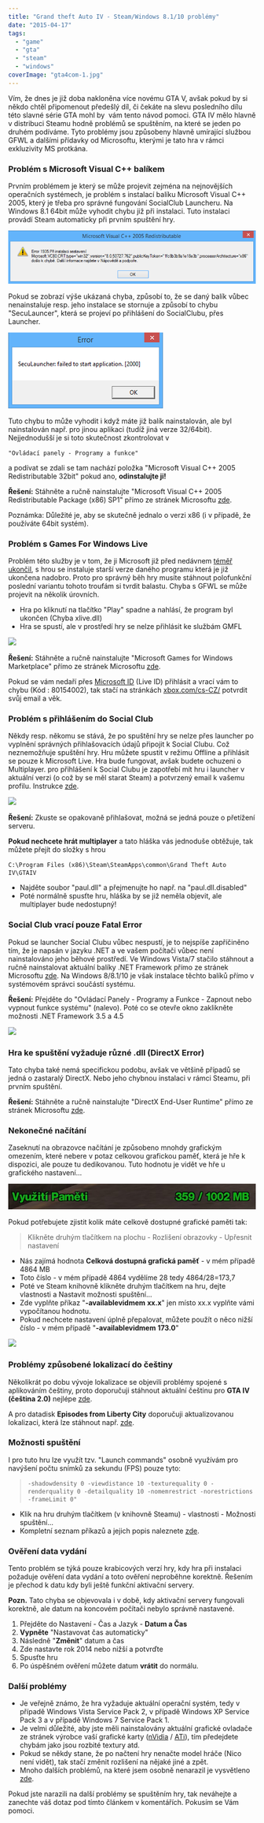 ```yaml
---
title: "Grand theft Auto IV - Steam/Windows 8.1/10 problémy"
date: "2015-04-17"
tags: 
  - "game"
  - "gta"
  - "steam"
  - "windows"
coverImage: "gta4com-1.jpg"
---
```


Vím, že dnes je již doba nakloněna více novému GTA V, avšak pokud by si někdo chtěl připomenout předešlý díl, či čekáte na slevu posledního dílu této slavné série GTA mohl by  vám tento návod pomoci. GTA IV mělo hlavně v distribuci Steamu hodně problémů se spuštěním, na které se jeden po druhém podíváme. Tyto problémy jsou způsobeny hlavně umírající službou GFWL a dalšími přídavky od Microsoftu, kterými je tato hra v rámci exkluzivity MS protkána.

<!--more-->

### Problém s Microsoft Visual C++ balíkem

Prvním problémem je který se může projevit zejména na nejnovějších operačních systémech, je problém s instalací balíku Microsoft Visual C++ 2005, který je třeba pro správné fungování SocialClub Launcheru. Na Windows 8.1 64bit může vyhodit chybu již při instalaci. Tuto instalaci provádí Steam automaticky při prvním spuštění hry.

![](images/Visual-C-2005.png)

Pokud se zobrazí výše ukázaná chyba, způsobí to, že se daný balík vůbec nenainstaluje resp. jeho instalace se stornuje a způsobí to chybu "SecuLauncer", která se projeví po přihlášení do SocialClubu, přes Launcher.

![](images/SecuLauncher.png)

Tuto chybu to může vyhodit i když máte již balík nainstalován, ale byl nainstalován např. pro jinou aplikaci (tudíž jiná verze 32/64bit). Nejjednodušší je si toto skutečnost zkontrolovat v

```
"Ovládací panely - Programy a funkce"
```

  
a podívat se zdali se tam nachází položka "Microsoft Visual C++ 2005 Redistributable 32bit" pokud ano, **odinstalujte ji!**

**Řešení:** Stáhněte a ručně nainstalujte "Microsoft Visual C++ 2005 Redistributable Package (x86) SP1" přímo ze stránek Microsoftu [zde](http://www.microsoft.com/en-us/download/details.aspx?id=5638 "redist").

Poznámka: Důležité je, aby se skutečně jednalo o verzi x86 (i v případě, že používáte 64bit systém).

### Problém s Games For Windows Live

Problém této služby je v tom, že ji Microsoft již před nedávnem [téměř ukončil](http://games.tiscali.cz/tema/s-koncem-games-for-windows-live-je-osud-nekterych-her-nejasny-65139 "ukončení"), s hrou se instaluje starší verze daného programu která je již ukončena nadobro. Proto pro správný běh hry musíte stáhnout polofunkční poslední variantu tohoto troufám si tvrdit balastu. Chyba s GFWL se může projevit na několik úrovních.

- Hra po kliknutí na tlačítko "Play" spadne a nahlásí, že program byl ukončen (Chyba xlive.dll)
- Hra se spustí, ale v prostředí hry se nelze přihlásit ke službám GMFL

![](images/20130816_games_for_windows_live_gfwl.jpg)

**Řešení:** Stáhněte a ručně nainstalujte "Microsoft Games for Windows Marketplace" přímo ze stránek Microsoftu [zde](http://www.xbox.com/en-US/LIVE/PC/DownloadClient "GMFL").

Pokud se vám nedaří přes [Microsoft ID](http://outlook.cz) (Live ID) přihlásit a vrací vám to chybu (Kód : 80154002), tak stačí na stránkách [xbox.com/cs-CZ/](http://xbox.com/cs-CZ/) potvrdit svůj email a věk.

### Problém s přihlášením do Social Club

Někdy resp. někomu se stává, že po spuštění hry se nelze přes launcher po vyplnění správných přihlašovacích údajů připojit k Social Clubu. Což neznemožňuje spuštění hry. Hru můžete spustit v režimu Offline a přihlásit se pouze k Microsoft Live. Hra bude fungovat, avšak budete ochuzeni o Multiplayer. pro přihlášení k Social Clubu je zapotřebí mít hru i launcher v aktuální verzi (o což by se měl starat Steam) a potvrzený email k vašemu profilu. Instrukce [zde](https://support.rockstargames.com/hc/en-us/articles/200145226--Updated-1-3-14-Problems-logging-into-Social-Club-to-launch-GTA-IV-for-PC "rock").

![](images/social-club-300x291.png)

**Řešení:** Zkuste se opakovaně přihlašovat, možná se jedná pouze o přetížení serveru.

**Pokud nechcete hrát multiplayer** a tato hláška vás jednoduše obtěžuje, tak můžete přejít do složky s hrou

```
C:\Program Files (x86)\Steam\SteamApps\common\Grand Theft Auto IV\GTAIV

```

- Najděte soubor "paul.dll" a přejmenujte ho např. na "paul.dll.disabled"
- Poté normálně spusťte hru, hláška by se již neměla objevit, ale multiplayer bude nedostupný!

### Social Club vrací pouze Fatal Error

Pokud se launcher Social Clubu vůbec nespustí, je to nejspíše zapříčiněno tím, že je napsán v jazyku .NET a ve vašem počítači vůbec není nainstalováno jeho běhové prostředí. Ve Windows Vista/7 stačilo stáhnout a ručně nainstalovat aktuální balíky .NET Framework přímo ze stránek Microsoftu [zde](http://www.microsoft.com/cs-cz/download/details.aspx?id=17851 "net"). Na Windows 8/8.1/10 je však instalace těchto balíků přímo v systémovém správci součástí systému.

**Řešení:** Přejděte do "Ovládací Panely - Programy a Funkce - Zapnout nebo vypnout funkce systému" (nalevo). Poté co se otevře okno zaklikněte možnosti .NET Framework 3.5 a 4.5

[![](images/net-300x263.png)](http://old.maxxx.cz/wp-content/uploads/2015/04/net.png)

### Hra ke spuštění vyžaduje různé .dll (DirectX Error)

Tato chyba také nemá specifickou podobu, avšak ve většině případů se jedná o zastaralý DirectX. Nebo jeho chybnou instalaci v rámci Steamu, při prvním spuštění.

**Řešení:** Stáhněte a ručně nainstalujte "DirectX End-User Runtime" přímo ze stránek Microsoftu [zde](https://www.microsoft.com/cs-cz/download/details.aspx?id=35 "directX").

### Nekonečné načítání

Zaseknutí na obrazovce načítání je způsobeno mnohdy grafickým omezením, které nebere v potaz celkovou grafickou paměť, která je hře k dispozici, ale pouze tu dedikovanou. Tuto hodnotu je vidět ve hře u grafického nastavení...

![](images/video0.jpg)

Pokud potřebujete zjistit kolik máte celkově dostupné grafické paměti tak:

> Klikněte druhým tlačítkem na plochu - Rozlišení obrazovky - Upřesnit nastavení

- Nás zajímá hodnota **Celková dostupná grafická paměť** \- v mém případě 4864 MB
- Toto číslo - v mém případě 4864 vydělíme 28 tedy 4864/28=173,7
- Poté ve Steam knihovně klikněte druhým tlačítkem na hru, dejte vlastnosti a Nastavit možnosti spuštění...
- Zde vyplňte příkaz "**\-availablevidmem** **xx.x**" jen místo xx.x vyplňte vámi vypočítanou hodnotu.
- Pokud nechcete nastavení úplně přepalovat, můžete použít o něco nižší číslo - v mém případě "**\-availablevidmem** **173.0**"

![](images/video1-300x40.jpg)

### Problémy způsobené lokalizací do češtiny

Několikrát po dobu vývoje lokalizace se objevili problémy spojené s aplikováním češtiny, proto doporučuji stáhnout aktuální češtinu pro **GTA IV (čeština 2.0)** nejlépe [zde](http://www.gta.cz/gta4/download/gta-4-preklady-cz-sk "cz").

A pro datadisk **Episodes from Liberty City** doporučuji aktualizovanou lokalizaci, která lze stáhnout např. [zde](https://www.facebook.com/pages/Episodes-from-Liberty-City-%C4%8Ce%C5%A1tina/358842184148447 "episodescz").

### Možnosti spuštění

I pro tuto hru lze využít tzv. "Launch commands" osobně využívám pro navýšení počtu snímků za sekundu (FPS) pouze tyto:

> ```
> -shadowdensity 0 -viewdistance 10 -texturequality 0 -renderquality 0 -detailquality 10 -nomemrestrict -norestrictions -frameLimit 0"
> 
> ```

- Klik na hru druhým tlačítkem (v knihovně Steamu) - vlastnosti - Možnosti spuštění...
- Kompletní seznam příkazů a jejich popis naleznete [zde](http://steamcommunity.com/sharedfiles/filedetails/?id=427001293 "launch settings").

### Ověření data vydání

Tento problém se týká pouze krabicových verzí hry, kdy hra při instalaci požaduje ověření data vydání a toto ověření neproběhne korektně. Řešením je přechod k datu kdy byli ještě funkční aktivační servery.

**Pozn.** Tato chyba se objevovala i v době, kdy aktivační servery fungovali korektně, ale datum na koncovém počítači nebylo správně nastavené.

1. Přejděte do Nastavení - Čas a Jazyk - **Datum a Čas**
2. **Vypněte** "Nastavovat čas automaticky"
3. Následně "**Změnit**" datum a čas
4. Zde nastavte rok 2014 nebo nižší a potvrďte
5. Spusťte hru
6. Po úspěšném ověření můžete datum **vrátit** do normálu.

### Další problémy

- Je veřejně známo, že hra vyžaduje aktuální operační systém, tedy v případě Windows Vista Service Pack 2, v případě Windows XP Service Pack 3 a v případě Windows 7 Service Pack 1.
- Je velmi důležité, aby jste měli nainstalovány aktuální grafické ovladače ze stránek výrobce vaší grafické karty ([nVidia](http://www.nvidia.com/Download/index.aspx?lang=en-us "nvida") / [ATi](http://support.amd.com/en-us/download "ati")), tím předejdete chybám jako jsou rozbité textury atd.
- Pokud se někdy stane, že po načtení hry nenačte model hráče (Nico není vidět), tak stačí změnit rozlišení na nějaké jiné a zpět.
- Mnoho dalších problémů, na které jsem osobně nenarazil je vysvětleno [zde](http://forums.steampowered.com/forums/showthread.php?t=762088 "errors").

Pokud jste narazili na další problémy se spuštěním hry, tak neváhejte a zanechte váš dotaz pod tímto článkem v komentářích. Pokusím se Vám pomoci.
